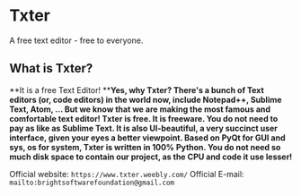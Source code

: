 # Txter
A free text editor - free to everyone.

## What is Txter?
**It is a free Text Editor!
****Yes, why Txter? There's a bunch of Text editors (or, code editors) in the world now, include Notepad++, Sublime Text, Atom, ... But we know that we are making the most famous and comfortable text editor! Txter is free. It is freeware. You do not need to pay as like as Sublime Text. It is also UI-beautiful, a very succinct user interface, given your eyes a better viewpoint. Based on PyQt for GUI and sys, os for system, Txter is written in 100% Python. You do not need so much disk space to contain our project, as the CPU and code it use lesser!**

Official website: `https://www.txter.weebly.com/`
Official E-mail: `mailto:brightsoftwarefoundation@gmail.com`
